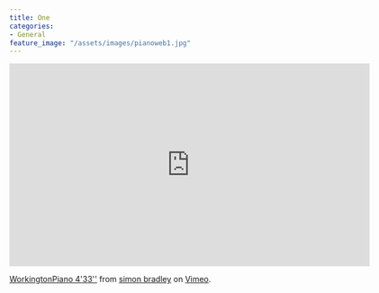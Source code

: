 ```yaml
---
title: One
categories:
- General
feature_image: "/assets/images/pianoweb1.jpg"
---
```


<iframe src="https://player.vimeo.com/video/840240279?h=683b023f13" width="640" height="360" frameborder="0" allow="autoplay; fullscreen; picture-in-picture" allowfullscreen></iframe>
<p><a href="https://vimeo.com/840240279">WorkingtonPiano 4&#039;33&#039;&#039;</a> from <a href="https://vimeo.com/user6604380">simon bradley</a> on <a href="https://vimeo.com">Vimeo</a>.</p>
